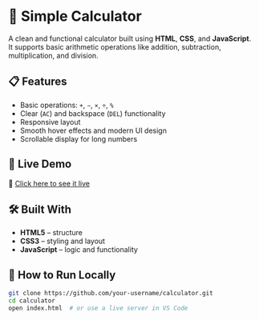 # 🔢 Simple Calculator

A clean and functional calculator built using **HTML**, **CSS**, and **JavaScript**.  
It supports basic arithmetic operations like addition, subtraction, multiplication, and division.



## 📋 Features

- Basic operations: `+`, `−`, `×`, `÷`, `%`
- Clear (`AC`) and backspace (`DEL`) functionality
- Responsive layout
- Smooth hover effects and modern UI design
- Scrollable display for long numbers


## 🚀 Live Demo

🔗 [Click here to see it live](https://superb-cassata-f93daa.netlify.app/)


## 🛠️ Built With

- **HTML5** – structure
- **CSS3** – styling and layout
- **JavaScript** – logic and functionality


## 📌 How to Run Locally

```bash
git clone https://github.com/your-username/calculator.git
cd calculator
open index.html  # or use a live server in VS Code
